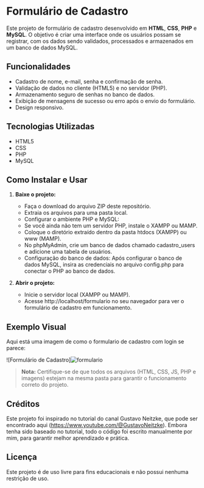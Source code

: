 
# Formulário de Cadastro

Este projeto de formulário de cadastro desenvolvido em **HTML**, **CSS**, **PHP** e **MySQL**. O objetivo é criar uma interface onde os usuários possam se registrar, com os dados sendo validados, processados e armazenados em um banco de dados MySQL.

## Funcionalidades

- Cadastro de nome, e-mail, senha e confirmação de senha.
- Validação de dados no cliente (HTML5) e no servidor (PHP).
- Armazenamento seguro de senhas no banco de dados.
- Exibição de mensagens de sucesso ou erro após o envio do formulário.
- Design responsivo.

## Tecnologias Utilizadas

- HTML5
- CSS
- PHP
- MySQL

## Como Instalar e Usar

1. **Baixe o projeto:**

    - Faça o download do arquivo ZIP deste repositório.
    - Extraia os arquivos para uma pasta local.
    - Configurar o ambiente PHP e MySQL:
    - Se você ainda não tem um servidor PHP, instale o XAMPP ou MAMP.
    - Coloque o diretório extraído dentro da pasta htdocs (XAMPP) ou www (MAMP).
    - No phpMyAdmin, crie um banco de dados chamado cadastro_users e adicione uma tabela de usuários.
    - Configuração do banco de dados:
    Após configurar o banco de dados MySQL, insira as credenciais no arquivo config.php para conectar o PHP ao banco de dados.

2. **Abrir o projeto:**

    - Inicie o servidor local (XAMPP ou MAMP).
    - Acesse http://localhost/formulario no seu navegador para ver o formulário de cadastro em funcionamento.

## Exemplo Visual

Aqui está uma imagem de como o formulario de cadastro com login se parece:

![Formulário de Cadastro]![formulario](https://github.com/user-attachments/assets/b6f5c593-287a-4bee-bf02-5dac886e7929)

> **Nota:** Certifique-se de que todos os arquivos (HTML, CSS, JS, PHP e imagens) estejam na mesma pasta para garantir o funcionamento correto do projeto.

## Créditos
Este projeto foi inspirado no tutorial do canal Gustavo Neitzke, que pode ser encontrado aqui (https://www.youtube.com/@GustavoNeitzke). Embora tenha sido baseado no tutorial, todo o código foi escrito manualmente por mim, para garantir melhor aprendizado e prática.

## Licença

Este projeto é de uso livre para fins educacionais e não possui nenhuma restrição de uso.
